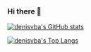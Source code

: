 ### Hi there 👋

<!--
**denisvba/denisvba** is a ✨ _special_ ✨ repository because its `README.md` (this file) appears on your GitHub profile.

Here are some ideas to get you started:

- 🔭 I’m currently working on ...
- 🌱 I’m currently learning ...
- 👯 I’m looking to collaborate on ...
- 🤔 I’m looking for help with ...
- 💬 Ask me about ...
- 📫 How to reach me: ...
- 😄 Pronouns: ...
- ⚡ Fun fact: ...
-->

[![denisvba's GitHub stats](https://github-readme-stats.vercel.app/api?username=denisvba)](https://github.com/anuraghazra/github-readme-stats)


[![denisvba's Top Langs](https://github-readme-stats.vercel.app/api/top-langs/?username=denisvba&langs_count=10)](https://github.com/anuraghazra/github-readme-stats)
